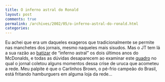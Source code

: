 ```yaml
---
title: O inferno astral do Ronald
layout: post
comments: true
permalink: /archives/2002/05/o-inferno-astral-do-ronald.html
categories:
---
```

Eu achei que era um daqueles exageros que tradicionalmente se permite nas manchetes dos jornais, mesmo naqueles mais sisudos. Mas o JT tem lá a sua razão ao <a href="http://jt.com.br/editorias/2002/05/14/eco021.html" >batizar</a> de &#8220;inferno astral&#8221; os dois últimos anos do McDonalds, e todas as dúvidas desaparecem ao examinar este [quadro][1] no qual o jornal coletou alguns momentos dessa crise de uruca que acometeu a rede. Meu palpite é que o Carlinhos Brown, o pé-frio campeão do Brasil, está fritando hamburguers em alguma loja da rede&#8230;

 [1]: http://jt.com.br/editorias/2002/05/14/eco022.html